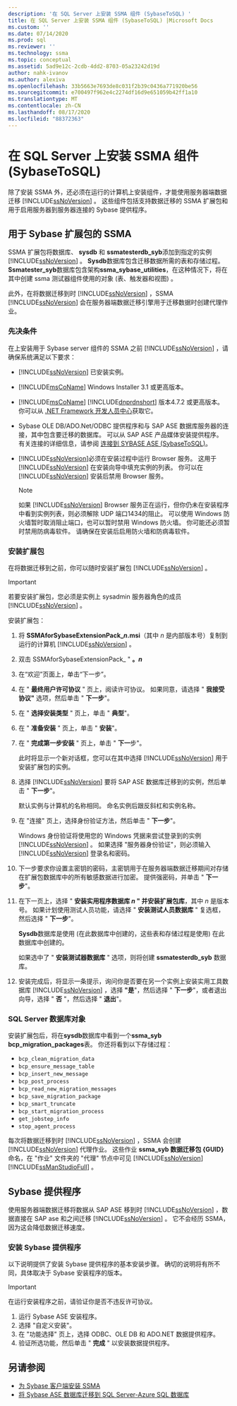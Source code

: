 ```yaml
---
description: '在 SQL Server 上安装 SSMA 组件 (SybaseToSQL) '
title: 在 SQL Server 上安装 SSMA 组件 (SybaseToSQL) |Microsoft Docs
ms.custom: ''
ms.date: 07/14/2020
ms.prod: sql
ms.reviewer: ''
ms.technology: ssma
ms.topic: conceptual
ms.assetid: 5ad9e12c-2cdb-4dd2-8703-05a23242d19d
author: nahk-ivanov
ms.author: alexiva
ms.openlocfilehash: 33b5663e7693de8c031f2b39c0436a771920be56
ms.sourcegitcommit: e700497f962e4c2274df16d9e651059b42ff1a10
ms.translationtype: MT
ms.contentlocale: zh-CN
ms.lasthandoff: 08/17/2020
ms.locfileid: "88372363"
---
```

# <a name="installing-ssma-components-on-sql-server-sybasetosql"></a>在 SQL Server 上安装 SSMA 组件 (SybaseToSQL) 

除了安装 SSMA 外，还必须在运行的计算机上安装组件，才能使用服务器端数据迁移 [!INCLUDE[ssNoVersion](../../includes/ssnoversion-md.md)] 。 这些组件包括支持数据迁移的 SSMA 扩展包和用于启用服务器到服务器连接的 Sybase 提供程序。

## <a name="ssma-for-sybase-extension-pack"></a>用于 Sybase 扩展包的 SSMA

SSMA 扩展包将数据库、 **sysdb** 和 **ssmatesterdb_syb**添加到指定的实例 [!INCLUDE[ssNoVersion](../../includes/ssnoversion-md.md)] 。 **Sysdb**数据库包含迁移数据所需的表和存储过程。 **Ssmatester_syb**数据库包含架构**ssma_sybase_utilities**，在这种情况下，将在其中创建 ssma 测试器组件使用的对象 (表、触发器和视图) 。

此外，在将数据迁移到时 [!INCLUDE[ssNoVersion](../../includes/ssnoversion-md.md)] ，SSMA [!INCLUDE[ssNoVersion](../../includes/ssnoversion-md.md)] 会在服务器端数据迁移引擎用于迁移数据时创建代理作业。

### <a name="prerequisites"></a>先决条件

在上安装用于 Sybase server 组件的 SSMA 之前 [!INCLUDE[ssNoVersion](../../includes/ssnoversion-md.md)] ，请确保系统满足以下要求：

- [!INCLUDE[ssNoVersion](../../includes/ssnoversion-md.md)] 已安装实例。
- [!INCLUDE[msCoName](../../includes/msconame_md.md)] Windows Installer 3.1 或更高版本。
- [!INCLUDE[msCoName](../../includes/msconame_md.md)] [!INCLUDE[dnprdnshort](../../includes/dnprdnshort_md.md)] 版本4.7.2 或更高版本。 你可以从 [.NET Framework 开发人员中心](https://go.microsoft.com/fwlink/?LinkId=48882)获取它。
- Sybase OLE DB/ADO.Net/ODBC 提供程序和与 SAP ASE 数据库服务器的连接，其中包含要迁移的数据库。 可以从 SAP ASE 产品媒体安装提供程序。 有关连接的详细信息，请参阅 [连接到 SYBASE ASE &#40;SybaseToSQL&#41;](../../ssma/sybase/connecting-to-sybase-ase-sybasetosql.md)。
- [!INCLUDE[ssNoVersion](../../includes/ssnoversion-md.md)]必须在安装过程中运行 Browser 服务。 这用于 [!INCLUDE[ssNoVersion](../../includes/ssnoversion-md.md)] 在安装向导中填充实例的列表。 你可以在 [!INCLUDE[ssNoVersion](../../includes/ssnoversion-md.md)] 安装后禁用 Browser 服务。

  > [!NOTE]
  > 如果 [!INCLUDE[ssNoVersion](../../includes/ssnoversion-md.md)] Browser 服务正在运行，但你仍未在安装程序中看到实例列表，则必须解除 UDP 端口1434的阻止。 可以使用 Windows 防火墙暂时取消阻止端口，也可以暂时禁用 Windows 防火墙。 你可能还必须暂时禁用防病毒软件。 请确保在安装后启用防火墙和防病毒软件。

### <a name="installing-the-extension-pack"></a>安装扩展包

在将数据迁移到之前，你可以随时安装扩展包 [!INCLUDE[ssNoVersion](../../includes/ssnoversion-md.md)] 。

> [!IMPORTANT]
> 若要安装扩展包，您必须是实例上 sysadmin 服务器角色的成员 [!INCLUDE[ssNoVersion](../../includes/ssnoversion-md.md)] 。

安装扩展包：

1. 将 **SSMAforSybaseExtensionPack_*n*.msi**（其中 *n* 是内部版本号）复制到运行的计算机 [!INCLUDE[ssNoVersion](../../includes/ssnoversion-md.md)] 。
2. 双击 SSMAforSybaseExtensionPack_ " **。*n***
3. 在“欢迎”页面上，单击“下一步”。 
4. 在 " **最终用户许可协议** " 页上，阅读许可协议。 如果同意，请选择 " **我接受协议"** 选项，然后单击 " **下一步**"。
5. 在 " **选择安装类型** " 页上，单击 " **典型**"。
6. 在 " **准备安装** " 页上，单击 " **安装**"。
7. 在 " **完成第一步安装** " 页上，单击 " **下一**步"。

   此时将显示一个新对话框，您可以在其中选择 [!INCLUDE[ssNoVersion](../../includes/ssnoversion-md.md)] 用于安装扩展包的实例。

8. 选择 [!INCLUDE[ssNoVersion](../../includes/ssnoversion-md.md)] 要将 SAP ASE 数据库迁移到的实例，然后单击 " **下一步**"。

   默认实例与计算机的名称相同。 命名实例后跟反斜杠和实例名称。

9. 在 "连接" 页上，选择身份验证方法，然后单击 " **下一步**"。

   Windows 身份验证将使用您的 Windows 凭据来尝试登录到的实例 [!INCLUDE[ssNoVersion](../../includes/ssnoversion-md.md)] 。 如果选择 "服务器身份验证"，则必须输入 [!INCLUDE[ssNoVersion](../../includes/ssnoversion-md.md)] 登录名和密码。

10. 下一步要求你设置主密钥的密码，主密钥用于在服务器端数据迁移期间对存储在扩展包数据库中的所有敏感数据进行加密。 提供强密码，并单击 " **下一步**"。

11. 在下一页上，选择 " **安装实用程序数据库 *n* " 并安装扩展包库**，其中 *n* 是版本号。 如果计划使用测试人员功能，请选择 " **安装测试人员数据库** " 复选框，然后选择 " **下一步**"。

    **Sysdb**数据库是使用 (在此数据库中创建的，这些表和存储过程是使用) 在此数据库中创建的。

    如果选中了 " **安装测试器数据库** " 选项，则将创建 **ssmatesterdb_syb** 数据库。

12. 安装完成后，将显示一条提示，询问你是否要在另一个实例上安装实用工具数据库 [!INCLUDE[ssNoVersion](../../includes/ssnoversion-md.md)] ，选择 **"是**"，然后选择 " **下一步**"，或者退出向导，选择 " **否** "，然后选择 " **退出**"。

### <a name="sql-server-database-objects"></a>SQL Server 数据库对象

安装扩展包后，将在**sysdb**数据库中看到一个**ssma_syb bcp_migration_packages**表。 你还将看到以下存储过程：

- `bcp_clean_migration_data`
- `bcp_ensure_message_table`
- `bcp_insert_new_message`
- `bcp_post_process`
- `bcp_read_new_migration_messages`
- `bcp_save_migration_package`
- `bcp_smart_truncate`
- `bcp_start_migration_process`
- `get_jobstep_info`
- `stop_agent_process`

每次将数据迁移到时 [!INCLUDE[ssNoVersion](../../includes/ssnoversion-md.md)] ，SSMA 会创建 [!INCLUDE[ssNoVersion](../../includes/ssnoversion-md.md)] 代理作业。 这些作业 **ssma_syb 数据迁移包 {GUID}** 命名，在 "作业" 文件夹的 "代理" 节点中可见 [!INCLUDE[ssNoVersion](../../includes/ssnoversion-md.md)] [!INCLUDE[ssManStudioFull](../../includes/ssmanstudiofull-md.md)] 。  

## <a name="sybase-providers"></a>Sybase 提供程序

使用服务器端数据迁移将数据从 SAP ASE 移到时 [!INCLUDE[ssNoVersion](../../includes/ssnoversion-md.md)] ，数据直接在 SAP ase 和之间迁移 [!INCLUDE[ssNoVersion](../../includes/ssnoversion-md.md)] 。 它不会经历 SSMA，因为这会降低数据迁移速度。

### <a name="installing-the-sybase-providers"></a>安装 Sybase 提供程序

以下说明提供了安装 Sybase 提供程序的基本安装步骤。 确切的说明将有所不同，具体取决于 Sybase 安装程序的版本。

> [!IMPORTANT]
> 在运行安装程序之前，请验证你是否不违反许可协议。

1. 运行 Sybase ASE 安装程序。
2. 选择 "自定义安装"。
3. 在 "功能选择" 页上，选择 ODBC、OLE DB 和 ADO.NET 数据提供程序。
4. 验证所选功能，然后单击 " **完成** " 以安装数据提供程序。

## <a name="see-also"></a>另请参阅

- [为 Sybase 客户端安装 SSMA](../../ssma/sybase/installing-ssma-for-sybase-client-sybasetosql.md)
- [将 Sybase ASE 数据库迁移到 SQL Server-Azure SQL 数据库](../../ssma/sybase/migrating-sybase-ase-databases-to-sql-server-azure-sql-db-sybasetosql.md)
